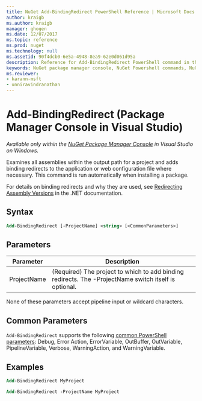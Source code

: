 ```yaml
---
title: NuGet Add-BindingRedirect PowerShell Reference | Microsoft Docs
author: kraigb
ms.author: kraigb
manager: ghogen
ms.date: 12/07/2017
ms.topic: reference
ms.prod: nuget
ms.technology: null
ms.assetid: 90f4dcb0-6e5a-4948-8ea9-62e0d061d95a
description: Reference for Add-BindingRedirect PowerShell command in the NuGet Package Manager Console in Visual Studio.
keywords: NuGet package manager console, NuGet Powershell commands, NuGet Powershell reference, Add-BindingRedirect
ms.reviewer:
- karann-msft
- unniravindranathan
---
```


# Add-BindingRedirect (Package Manager Console in Visual Studio)

*Available only within the [NuGet Package Manager Console](Package-Manager-Console.md) in Visual Studio on Windows.*

Examines all assemblies within the output path for a project and adds binding redirects to the application or web configuration file where necessary. This command is run automatically when installing a package.

For details on binding redirects and why they are used, see [Redirecting Assembly Versions](/dotnet/framework/configure-apps/redirect-assembly-versions) in the .NET documentation.

## Syntax

```ps
Add-BindingRedirect [-ProjectName] <string> [<CommonParameters>]
```

## Parameters

| Parameter | Description |
| --- | --- |
| ProjectName | (Required) The project to which to add binding redirects. The -ProjectName switch itself is optional. |

None of these parameters accept pipeline input or wildcard characters.

## Common Parameters

`Add-BindingRedirect` supports the following [common PowerShell parameters](http://go.microsoft.com/fwlink/?LinkID=113216): Debug, Error Action, ErrorVariable, OutBuffer, OutVariable, PipelineVariable, Verbose, WarningAction, and WarningVariable.

## Examples

```ps
Add-BindingRedirect MyProject

Add-BindingRedirect -ProjectName MyProject
```